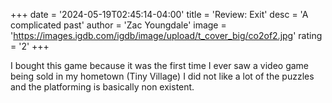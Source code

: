 +++
date = '2024-05-19T02:45:14-04:00'
title = 'Review: Exit'
desc = 'A complicated past'
author = 'Zac Youngdale'
image = 'https://images.igdb.com/igdb/image/upload/t_cover_big/co2of2.jpg'
rating = '2'
+++

I bought this game because it was the first time I ever saw a video game being sold in my hometown (Tiny Village) I did not like a lot of the puzzles and the platforming is basically non existent.